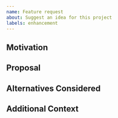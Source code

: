 ```yaml
---
name: Feature request
about: Suggest an idea for this project
labels: enhancement
---
```


## Motivation

## Proposal

## Alternatives Considered

## Additional Context
